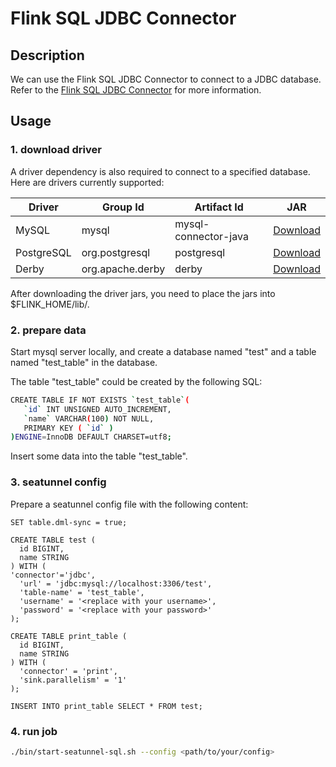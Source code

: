 # Flink SQL JDBC Connector

## Description

We can use the Flink SQL JDBC Connector to connect to a JDBC database. Refer to the [Flink SQL JDBC Connector](https://nightlies.apache.org/flink/flink-docs-release-1.13/docs/connectors/table/jdbc/index.html) for more information.


## Usage

### 1. download driver
A driver dependency is also required to connect to a specified database. Here are drivers currently supported:

| Driver     | Group Id	         | Artifact Id	        | JAR           |
|------------|-------------------|----------------------|---------------|
| MySQL	     | mysql	         | mysql-connector-java | [Download](https://repo.maven.apache.org/maven2/mysql/mysql-connector-java/) |
| PostgreSQL | org.postgresql	 | postgresql	        | [Download](https://jdbc.postgresql.org/download.html) |
| Derby	     | org.apache.derby	 | derby	            | [Download](http://db.apache.org/derby/derby_downloads.html) |

After downloading the driver jars, you need to place the jars into $FLINK_HOME/lib/.

### 2. prepare data
Start mysql server locally, and create a database named "test" and a table named "test_table" in the database.

The table "test_table" could be created by the following SQL:
```bash
CREATE TABLE IF NOT EXISTS `test_table`(
   `id` INT UNSIGNED AUTO_INCREMENT,
   `name` VARCHAR(100) NOT NULL,
   PRIMARY KEY ( `id` )
)ENGINE=InnoDB DEFAULT CHARSET=utf8;
```

Insert some data into the table "test_table".

### 3. seatunnel config 
Prepare a seatunnel config file with the following content:
```text
SET table.dml-sync = true;

CREATE TABLE test (
  id BIGINT,
  name STRING
) WITH (
'connector'='jdbc',
  'url' = 'jdbc:mysql://localhost:3306/test',
  'table-name' = 'test_table',
  'username' = '<replace with your username>',
  'password' = '<replace with your password>'
);

CREATE TABLE print_table (
  id BIGINT,
  name STRING
) WITH (
  'connector' = 'print',
  'sink.parallelism' = '1'
);

INSERT INTO print_table SELECT * FROM test;
```

### 4. run job
```bash
./bin/start-seatunnel-sql.sh --config <path/to/your/config>
```

